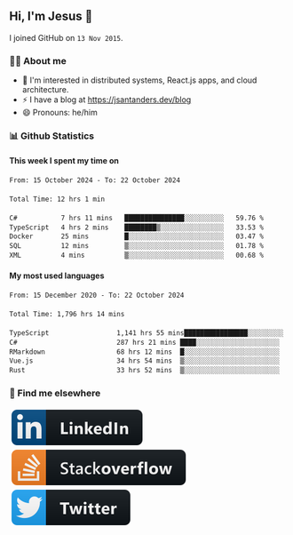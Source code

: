 ## Hi, I'm Jesus 👋

I joined GitHub on `13 Nov 2015`.

<!-- Talking about you -->

### 👨‍💻 About me

- 👦 I'm interested in distributed systems, React.js apps, and cloud architecture.
- ⚡️ I have a blog at <https://jsantanders.dev/blog>
- 😄 Pronouns: he/him

### 📊 Github Statistics

#### This week I spent my time on

<!--START_SECTION:weekly-->

```txt
From: 15 October 2024 - To: 22 October 2024

Total Time: 12 hrs 1 min

C#           7 hrs 11 mins   ███████████████░░░░░░░░░░   59.76 %
TypeScript   4 hrs 2 mins    ████████▒░░░░░░░░░░░░░░░░   33.53 %
Docker       25 mins         █░░░░░░░░░░░░░░░░░░░░░░░░   03.47 %
SQL          12 mins         ▒░░░░░░░░░░░░░░░░░░░░░░░░   01.78 %
XML          4 mins          ▒░░░░░░░░░░░░░░░░░░░░░░░░   00.68 %
```

<!--END_SECTION:weekly-->

#### My most used languages

<!--START_SECTION:alltime-->

```txt
From: 15 December 2020 - To: 22 October 2024

Total Time: 1,796 hrs 14 mins

TypeScript                 1,141 hrs 55 mins████████████████░░░░░░░░░   63.57 %
C#                         287 hrs 21 mins ████░░░░░░░░░░░░░░░░░░░░░   16.00 %
RMarkdown                  68 hrs 12 mins  █░░░░░░░░░░░░░░░░░░░░░░░░   03.80 %
Vue.js                     34 hrs 54 mins  ▒░░░░░░░░░░░░░░░░░░░░░░░░   01.94 %
Rust                       33 hrs 52 mins  ▒░░░░░░░░░░░░░░░░░░░░░░░░   01.89 %
```

<!--END_SECTION:alltime-->

### 📢 Find me elsewhere

<p>
  <a target="_blank" href="https://linkedin.com/in/jsantanders">
    <img src="https://github.com/jsantanders/jsantanders/blob/master/img/linkedin.svg" alt="LinkedIn" style="vertical-align:top; margin:4px">
  </a>
  
  <a target="_blank" href="https://stackoverflow.com/users/7318331/jesus-santander">
    <img src="https://github.com/jsantanders/jsantanders/blob/master/img/stackoverflow.svg" alt="StackOverflow" style="vertical-align:top; margin:4px">
  </a>
  
  <a target="_blank" href="http://twitter.com/jsantanders">
    <img src="https://github.com/jsantanders/jsantanders/blob/master/img/twitter.svg" alt="Twitter" style="vertical-align:top; margin:4px">
  </a>
</p>
